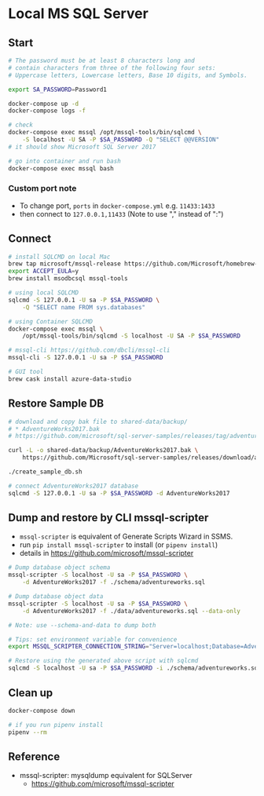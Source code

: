 # Local MS SQL Server


## Start

```bash
# The password must be at least 8 characters long and
# contain characters from three of the following four sets:
# Uppercase letters, Lowercase letters, Base 10 digits, and Symbols.

export SA_PASSWORD=Password1

docker-compose up -d
docker-compose logs -f

# check
docker-compose exec mssql /opt/mssql-tools/bin/sqlcmd \
    -S localhost -U SA -P $SA_PASSWORD -Q "SELECT @@VERSION"
# it should show Microsoft SQL Server 2017

# go into container and run bash
docker-compose exec mssql bash
```

### Custom port note

* To change port, `ports` in `docker-compose.yml` e.g. `11433:1433`
* then connect to `127.0.0.1,11433` (Note to use "," instead of ":")


## Connect

```bash
# install SQLCMD on local Mac
brew tap microsoft/mssql-release https://github.com/Microsoft/homebrew-mssql-release
export ACCEPT_EULA=y
brew install msodbcsql mssql-tools

# using local SQLCMD
sqlcmd -S 127.0.0.1 -U sa -P $SA_PASSWORD \
    -Q "SELECT name FROM sys.databases"

# using Container SQLCMD
docker-compose exec mssql \
    /opt/mssql-tools/bin/sqlcmd -S localhost -U SA -P $SA_PASSWORD

# mssql-cli https://github.com/dbcli/mssql-cli
mssql-cli -S 127.0.0.1 -U sa -P $SA_PASSWORD

# GUI tool
brew cask install azure-data-studio
```


## Restore Sample DB

```bash
# download and copy bak file to shared-data/backup/
# * AdventureWorks2017.bak
# https://github.com/microsoft/sql-server-samples/releases/tag/adventureworks

curl -L -o shared-data/backup/AdventureWorks2017.bak \
    https://github.com/Microsoft/sql-server-samples/releases/download/adventureworks/AdventureWorks2017.bak

./create_sample_db.sh

# connect AdventureWorks2017 database
sqlcmd -S 127.0.0.1 -U sa -P $SA_PASSWORD -d AdventureWorks2017
```


## Dump and restore by CLI mssql-scripter

* `mssql-scripter` is equivalent of Generate Scripts Wizard in SSMS.
* run `pip install mssql-scripter` to install (or `pipenv install`)
* details in https://github.com/microsoft/mssql-scripter

```bash
# Dump database object schema
mssql-scripter -S localhost -U sa -P $SA_PASSWORD \
    -d AdventureWorks2017 -f ./schema/adventureworks.sql

# Dump database object data
mssql-scripter -S localhost -U sa -P $SA_PASSWORD \
    -d AdventureWorks2017 -f ./data/adventureworks.sql --data-only

# Note: use --schema-and-data to dump both

# Tips: set environment variable for convenience
export MSSQL_SCRIPTER_CONNECTION_STRING="Server=localhost;Database=AdventureWorks2017;User Id=sa;Password=$SA_PASSWORD;"
```

```bash
# Restore using the generated above script with sqlcmd
sqlcmd -S localhost -U sa -P $SA_PASSWORD -i ./schema/adventureworks.sql
```


## Clean up

```bash
docker-compose down

# if you run pipenv install
pipenv --rm
```


## Reference

* mssql-scripter: mysqldump equivalent for SQLServer
  - https://github.com/microsoft/mssql-scripter
